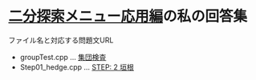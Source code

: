 # [二分探索メニュー応用編](https://paiza.jp/works/mondai/binary_search_advanced/problem_index?language_uid=c-plus-plus)の私の回答集

ファイル名と対応する問題文URL
* groupTest.cpp ... [集団検査](https://paiza.jp/works/mondai/binary_search_advanced/binary_search_advanced__group_test)
* Step01_hedge.cpp ... [STEP: 2 垣根](https://paiza.jp/works/mondai/binary_search_advanced/binary_search_advanced__hedge)
